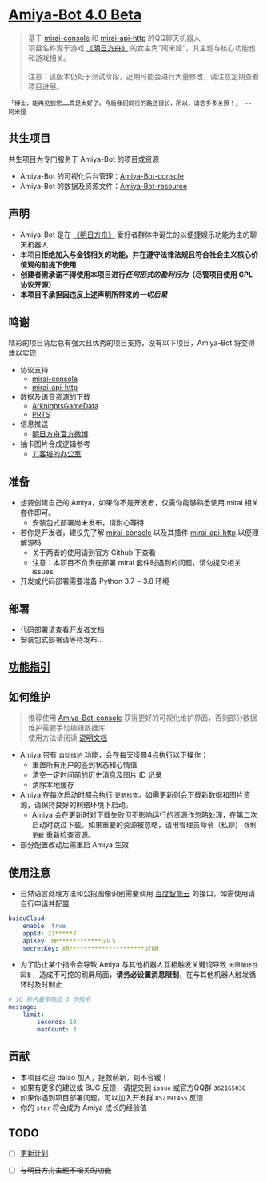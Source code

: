 # [Amiya-Bot 4.0 Beta]()

> 基于 [mirai-console](https://github.com/mamoe/mirai-console) 和 [mirai-api-http](https://github.com/project-mirai/mirai-api-http) 的QQ聊天机器人<br>
> 项目名称源于游戏 [《明日方舟》](https://ak.hypergryph.com/) 的女主角"阿米娅"，其主题与核心功能也和游戏相关。
> <br><br>注意：该版本仍处于测试阶段，近期可能会进行大量修改，请注意定期查看项目进展。

    「博士，能再见到您……真是太好了。今后我们同行的路还很长，所以，请您多多关照！」 -- 阿米娅

## 共生项目

共生项目为专门服务于 Amiya-Bot 的项目或资源

- Amiya-Bot 的可视化后台管理：[Amiya-Bot-console](https://github.com/vivien8261/Amiya-Bot-console)
- Amiya-Bot 的数据及资源文件：[Amiya-Bot-resource](https://github.com/vivien8261/Amiya-Bot-resource)

## 声明

- Amiya-Bot 是在 [《明日方舟》](https://ak.hypergryph.com/) 爱好者群体中诞生的以便捷娱乐功能为主的聊天机器人
- 本项目**拒绝加入与金钱相关的功能，并在遵守法律法规且符合社会主义核心价值观的前提下使用**
- **创建者需承诺不得使用本项目进行*任何形式的盈利行为*（尽管项目使用 GPL 协议开源）**
- **本项目不承担因违反上述声明所带来的*一切后果***

## 鸣谢

精彩的项目背后总有强大且优秀的项目支持，没有以下项目，Amiya-Bot 将变得难以实现

- 协议支持
    - [mirai-console](https://github.com/mamoe/mirai-console)
    - [mirai-api-http](https://github.com/project-mirai/mirai-api-http)
- 数据及语音资源的下载
    - [ArknightsGameData](https://github.com/Kengxxiao/ArknightsGameData)
    - [PRTS](http://prts.wiki/)
- 信息推送
    - [明日方舟官方微博](https://m.weibo.cn/u/6279793937)
- 抽卡图片合成逻辑参考
    - [刀客塔的办公室](https://github.com/Rominwolf/doctors_office)

## 准备

- 想要创建自己的 Amiya，如果你不是开发者，仅需你能够熟悉使用 mirai 相关套件即可。
    - 安装包式部署尚未发布，请耐心等待
- 若你是开发者，建议先了解 [mirai-console](https://github.com/mamoe/mirai-console)
  以及其插件 [mirai-api-http](https://github.com/project-mirai/mirai-api-http)
  以便理解源码
    - 关于两者的使用请到官方 Github 下查看
    - 注意：本项目不负责在部署 mirai 套件时遇到的问题，请勿提交相关 issues
- 开发或代码部署需要准备 Python 3.7 ~ 3.8 环境

## 部署

- 代码部署请查看[开发者文档](_docs/deployment.md)
- 安装包式部署请等待发布...

## [功能指引](_docs/function.md)

## 如何维护

> 推荐使用 [Amiya-Bot-console](https://github.com/vivien8261/Amiya-Bot-console) 获得更好的可视化维护界面，否则部分数据维护需要手动编辑数据库<br>
> 使用方法请阅读 [说明文档](_docs/console.md) <br>

- Amiya 带有 `自动维护` 功能，会在每天凌晨4点执行以下操作：
    - 重置所有用户的签到状态和心情值
    - 清空一定时间前的历史消息及图片 ID 记录
    - 清除本地缓存
- Amiya 在每次启动时都会执行 `更新检查`。如需更新则会下载新数据和图片资源，请保持良好的网络环境下启动。
    - Amiya 会在更新时对下载失败但不影响运行的资源作忽略处理，在第二次启动时跳过下载。如果重要的资源被忽略，请用管理员命令（私聊） `强制更新` 重新检查资源。
- 部分配置改动后需重启 Amiya 生效

## 使用注意

- 自然语言处理方法和公招图像识别需要调用 [百度智能云](https://cloud.baidu.com/)
  的接口，如需使用请自行申请并配置

```yaml
baiduCloud:
    enable: true
    appId: 21*****7
    apiKey: MM************GnL5
    secretKey: XR*********************U7UM
```

- 为了防止某个指令会导致 Amiya 与其他机器人互相触发关键词导致 `无限循环性回复`，造成不可控的刷屏局面，**请务必设置消息限制**，在与其他机器人触发循环时及时制止
```yaml
# 10 秒内最多响应 3 次指令
message:
    limit:
        seconds: 10
        maxCount: 3
```

## 贡献

- 本项目欢迎 dalao 加入，拯救萌新，刻不容缓！
- 如果有更多的建议或 BUG 反馈，请提交到 `issue` 或官方QQ群 `362165038`
- 如果你遇到项目部署问题，可以加入开发群 `852191455` 反馈
- 你的 `star` 将会成为 Amiya 成长的经验值

## TODO

- [ ] [更新计划](projects/1)
- [ ] <del>与明日方舟主题不相关的功能</del>

